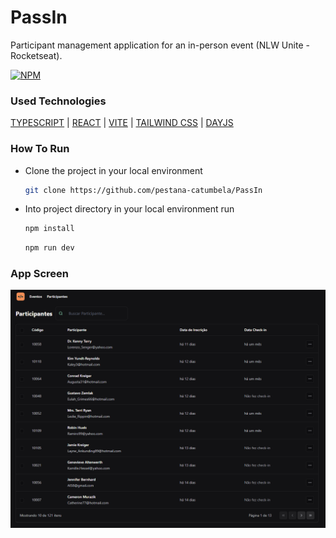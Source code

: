 # PassIn

Participant management application for an in-person event (NLW Unite - Rocketseat).

[![NPM](https://img.shields.io/npm/l/react)]()

### Used Technologies
[TYPESCRIPT](https://www.typescriptlang.org/) | [REACT](https://react.dev/) | [VITE](https://vitejs.dev/) | [TAILWIND CSS](https://tailwindcss.com/) | [DAYJS](https://day.js.org/)

### How To Run
- Clone the project in your local environment
  ```bash
  git clone https://github.com/pestana-catumbela/PassIn
  ```
- Into project directory in your local environment run
  ```bash
  npm install
  ```
  ```bash
  npm run dev
  ```

### App Screen
![App Screen](https://github.com/pestana-catumbela/PassIn/blob/main/src/assets/PassIn.png)
